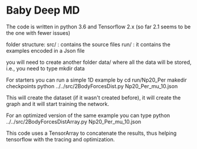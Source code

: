 # Baby Deep MD

The code is written in python 3.6 and Tensorflow 2.x (so far 2.1 seems to be the one with fewer issues) 

folder structure: 
src/ : contains the source files
run/ : it contains the examples encoded in a Json file

you will need to create another folder data/ where all the data will be stored, i.e., you need to type
mkdir data


For starters you can run a simple 1D example by 
cd run/Np20_Per
makedir checkpoints 
python ../../src/2BodyForcesDist.py Np20_Per_mu_10.json

This will create the dataset (if it wasn't created before), it will create the graph and it will start training 
the network. 

For an optimized version of the same example you can type 
python ../../src/2BodyForcesDistArray.py Np20_Per_mu_10.json

This code uses a TensorArray to concatenate the results, thus helping tensorflow with the tracing and optimization. 
 